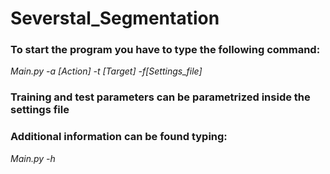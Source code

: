 # Severstal_Segmentation

### To start the program you have to type the following command:
*Main.py -a [Action] -t [Target] -f[Settings_file]*

### Training and test parameters can be parametrized inside the settings file

### Additional information can be found typing: 
*Main.py -h*